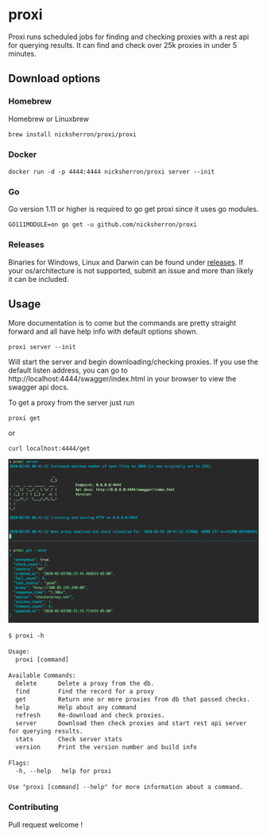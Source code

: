 proxi
===
Proxi runs scheduled jobs for finding and checking proxies with a rest api for querying results.
It can find and check over 25k proxies in under 5 minutes.



## Download options

### Homebrew

Homebrew or Linuxbrew
```shell script
brew install nicksherron/proxi/proxi
```
### Docker

```shell script
docker run -d -p 4444:4444 nicksherron/proxi server --init
```


### Go
Go version 1.11 or higher is required to go get proxi since it uses go modules.   
```shell script
GO111MODULE=on go get -u github.com/nicksherron/proxi
```

### Releases
Binaries for Windows, Linux and Darwin can be found under [releases](https://github.com/nicksherron/proxi/releases). If your os/architecture is not supported, submit an issue and more than likely it can be included.




## Usage 
More documentation is to come but the commands are pretty straight forward and all have help info with default options shown. 

```shell script
proxi server --init
```  
Will  start the server  and begin downloading/checking proxies. If you use the default listen address, 
you can go to http://localhost:4444/swagger/index.html in your browser to view the swagger api docs.


To get a proxy from the server just run
```shell script
proxi get 
```
or 
```shell script
curl localhost:4444/get
```



![sreenshot](media/proxi.png)




```shell script
$ proxi -h

Usage:
  proxi [command]

Available Commands:
  delete      Delete a proxy from the db.
  find        Find the record for a proxy
  get         Return one or more proxies from db that passed checks.
  help        Help about any command
  refresh     Re-download and check proxies.
  server      Download then check proxies and start rest api server for querying results.
  stats       Check server stats
  version     Print the version number and build info

Flags:
  -h, --help   help for proxi

Use "proxi [command] --help" for more information about a command.
```

### Contributing
Pull request welcome !
